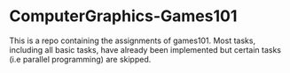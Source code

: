 # ComputerGraphics-Games101
This is a repo containing the assignments of games101. Most tasks, including all basic tasks, have already been implemented but certain tasks (i.e parallel programming) are skipped.
